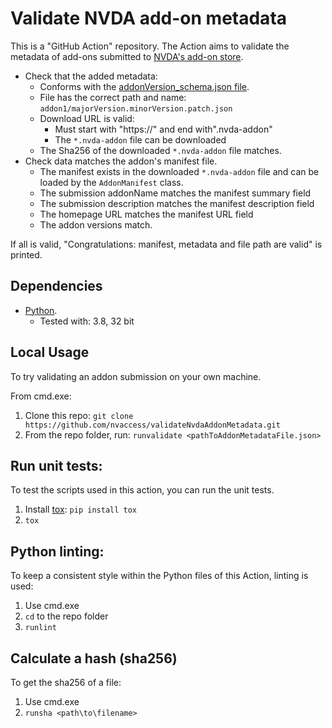 # Validate NVDA add-on metadata ##

This is a "GitHub Action" repository.
The Action aims to validate the metadata of add-ons submitted to
[NVDA's add-on store](https://github.com/nvaccess/addon-store-submission).

- Check that the added metadata:
  - Conforms with the
  [addonVersion_schema.json file](https://github.com/nvaccess/validateNvdaAddonMetadata/blob/main/_validate/addonVersion_schema.json).
  - File has the correct path and name: `addon1/majorVersion.minorVersion.patch.json`
  - Download URL is valid:
    - Must start with "https://" and end with".nvda-addon"
    - The `*.nvda-addon` file can be downloaded
  - The Sha256 of the downloaded `*.nvda-addon` file matches.
- Check data matches the addon's manifest file.
  - The manifest exists in the downloaded `*.nvda-addon` file and can be loaded by the `AddonManifest` class. 
  - The submission addonName matches the manifest summary field
  - The submission description matches the manifest description field
  - The homepage URL matches the manifest URL field
  - The addon versions match.

If all is valid, "Congratulations: manifest, metadata and file path are valid" is printed.

## Dependencies ##

* [Python](https://www.python.org/).
  - Tested with: 3.8, 32 bit

## Local Usage ##
To try validating an addon submission on your own machine.

From cmd.exe:

1. Clone this repo: `git clone https://github.com/nvaccess/validateNvdaAddonMetadata.git`
1. From the repo folder, run: `runvalidate <pathToAddonMetadataFile.json>`

## Run unit tests:
To test the scripts used in this action, you can run the unit tests.

1. Install [tox](https://pypi.org/project/tox): `pip install tox`
1. `tox`

## Python linting:
To keep a consistent style within the Python files of this Action, linting is used:
1. Use cmd.exe
1. `cd` to the repo folder
1. `runlint`

## Calculate a hash (sha256)

To get the sha256 of a file:
1. Use cmd.exe
1. `runsha <path\to\filename>`
